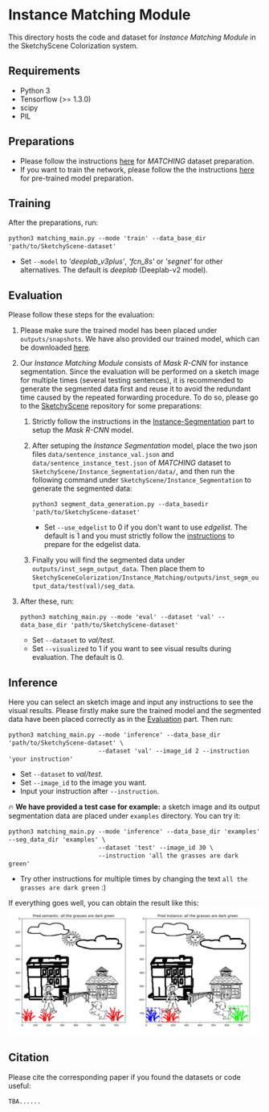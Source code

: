 # Instance Matching Module

This directory hosts the code and dataset for *Instance Matching Module* in the SketchyScene Colorization system.

## Requirements
- Python 3
- Tensorflow (>= 1.3.0)
- scipy
- PIL


## Preparations

- Please follow the instructions [here](/Instance_Matching/data_preparation) for *MATCHING* dataset preparation.
- If you want to train the network, please follow the the instructions [here](/Instance_Matching/models) for pre-trained model preparation.


## Training

After the preparations, run:
```
python3 matching_main.py --mode 'train' --data_base_dir 'path/to/SketchyScene-dataset'
```

  - Set `--model` to *'deeplab_v3plus'*, *'fcn_8s'* or *'segnet'* for other alternatives. The default is *deeplab* (Deeplab-v2 model).
  
  
## Evaluation

Please follow these steps for the evaluation:

1. Please make sure the trained model has been placed under `outputs/snapshots`. We have also provided our trained model, which can be downloaded [here](https://drive.google.com/drive/folders/1wGU3vln9Nc_Z2NV2F5nyt_2NbqDsvuRO?usp=sharing).

1. Our *Instance Matching Module* consists of *Mask R-CNN* for instance segmentation. Since the evaluation will be performed on a sketch image for multiple times (several testing sentences), it is recommended to generate the segmented data first and reuse it to avoid the redundant time caused by the repeated forwarding procedure. To do so, please go to the [SketchyScene](https://github.com/SketchyScene/SketchyScene) repository for some preparations:

    1. Strictly follow the instructions in the [Instance-Segmentation](https://github.com/SketchyScene/SketchyScene#instance-segmentation) part to setup the *Mask R-CNN* model. 

    1. After setuping the *Instance Segmentation* model, place the two json files `data/sentence_instance_val.json` and `data/sentence_instance_test.json` of *MATCHING* dataset to `SketchyScene/Instance_Segmentation/data/`, and then run the following command under `SketchyScene/Instance_Segmentation` to generate the segmented data:

        ```
        python3 segment_data_generation.py --data_basedir 'path/to/SketchyScene-dataset'
        ```
        - Set `--use_edgelist` to 0 if you don't want to use *edgelist*. The default is 1 and you must strictly follow the [instructions](https://github.com/SketchyScene/SketchyScene/tree/master/Instance_Segmentation/libs/edgelist_utils_matlab) to prepare for the edgelist data.
        
    1. Finally you will find the segmented data under `outputs/inst_segm_output_data`. Then place them to `SketchySceneColorization/Instance_Matching/outputs/inst_segm_output_data/test(val)/seg_data`.
    
1. After these, run:

    ```
    python3 matching_main.py --mode 'eval' --dataset 'val' --data_base_dir 'path/to/SketchyScene-dataset'
    ```

    - Set `--dataset` to *val/test*.
    - Set `--visualized` to 1 if you want to see visual results during evaluation. The default is 0.


## Inference

Here you can select an sketch image and input any instructions to see the visual results. Please firstly make sure the trained model and the segmented data have been placed correctly as in the [Evaluation](#evaluation) part. Then run:

```
python3 matching_main.py --mode 'inference' --data_base_dir 'path/to/SketchyScene-dataset' \
                         --dataset 'val' --image_id 2 --instruction 'your instruction'
```

- Set `--dataset` to *val/test*.
- Set `--image_id` to the image you want.
- Input your instruction after `--instruction`.

:fire: **We have provided a test case for example:** a sketch image and its output segmentation data are placed under `examples` directory. You can try it:

```
python3 matching_main.py --mode 'inference' --data_base_dir 'examples' --seg_data_dir 'examples' \
                         --dataset 'test' --image_id 30 \
                         --instruction 'all the grasses are dark green'
```

- Try other instructions for multiple times by changing the text `all the grasses are dark green` :)

If everything goes well, you can obtain the result like this:
![example](/Instance_Matching/figures/result_example.png)

## Citation

Please cite the corresponding paper if you found the datasets or code useful:

```
TBA......
```
